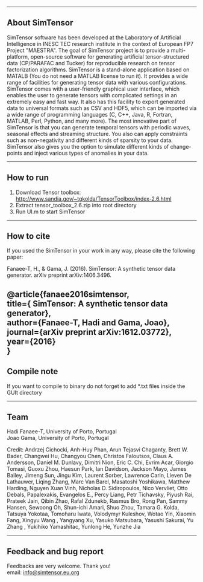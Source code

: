 ------------------------------  
About SimTensor  
------------------------------  

SimTensor software has been developed at the Laboratory of Artificial Intelligence in INESC TEC research institute in the context of European FP7 Project "MAESTRA". The goal of SimTensor project is to provide a multi-platform, open-source software for generating artificial tensor-structured data (CP/PARAFAC and Tucker) for reproducible research on tensor factorization algorithms. SimTensor is a stand-alone application based on MATALB (You do not need a MATLAB license to run it). It provides a wide range of facilities for generating tensor data with various configurations. SimTensor comes with a user-friendly graphical user interface, which enables the user to generate tensors with complicated settings in an extremely easy and fast way. It also has this facility to export generated data to universal formats such as CSV and HDF5, which can be imported via a wide range of programming languages (C, C++, Java, R, Fortran, MATLAB, Perl, Python, and many more). The most innovative part of SimTensor is that you can generate temporal tensors with periodic waves, seasonal effects and streaming structure. You also can apply constraints such as non-negativity and different kinds of sparsity to your data. SimTensor also gives you the option to simulate different kinds of change-points and inject various types of anomalies in your data.  


------------------------------  
How to run  
------------------------------  
1) Download Tensor toolbox: http://www.sandia.gov/~tgkolda/TensorToolbox/index-2.6.html  
2) Extract tensor_toolbox_2.6.zip into root directory  
3) Run UI.m to start SimTensor  

------------------------------  
How to cite  
------------------------------  

If you used the SimTensor in your work in any way, please cite the following paper:  

Fanaee-T, H., & Gama, J. (2016). SimTensor: A synthetic tensor data generator. arXiv preprint arXiv:1406.3496.  

@article{fanaee2016simtensor,  
	title={ SimTensor: A synthetic tensor data generator},  
	author={Fanaee-T, Hadi and Gama, Joao},  
	journal={arXiv preprint arXiv:1612.03772},  
	year={2016}  
}  
------------------------------  
Compile note  
------------------------------  
If you want to compile to binary do not forget to add *.txt files inside the GUIt directory  


-----------------------------  
Team   
-----------------------------  
Hadi Fanaee-T, University of Porto, Portugal  
Joao Gama, University of Porto, Portugal  

Credit: Andrzej Cichocki, Anh-Huy Phan, Arun Tejasvi Chaganty, Brett W. Bader, Changwei Hu, Changyou Chen, Christos Faloutsos, Claus A. Andersson, Daniel M. Dunlavy, Dimitri Nion, Eric C. Chi, Evrim Acar, Giorgio Tomasi, Guoxu Zhou, Haesun Park, Ian Davidson, Jackson Mayo, James Bailey, Jimeng Sun, Jingu Kim, Laurent Sorber, Lawrence Carin, Lieven De Lathauwer, Liqing Zhang, Marc Van Barel, Masatoshi Yoshikawa, Matthew Harding, Nguyen Xuan Vinh, Nicholas D. Sidiropoulos, Nico Vervliet, Otto Debals, Papalexakis, Evangelos E., Percy Liang, Petr Tichavsky, Piyush Rai, Prateek Jain, Qibin Zhao, Rafal Zdunekb, Rasmus Bro, Rong Pan, Sammy Hansen, Sewoong Oh, Shun-ichi Amari, Shuo Zhou, Tamara G. Kolda, Tatsuya Yokotaa, Tomoharu Iwata, Volodymyr Kuleshov, Wotao Yin, Xiaomin Fang, Xingyu Wang , Yangyang Xu, Yasuko Matsubara, Yasushi Sakurai, Yu Zhang , Yukihiko Yamashitac, Yunlong He, Yunzhe Jia  

-----------------------------  
Feedback and bug report   
-----------------------------  
Feedbacks are very welcome. Thank you!  
email: info@simtensor.eu.org  
